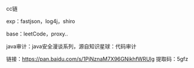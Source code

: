 cc链

exp：fastjson，log4j，shiro

base：leetCode，proxy..

java审计：java安全漫谈系列，源自知识星球：代码审计

链接：https://pan.baidu.com/s/1PjNznaM7X96GNikhfWRUlg 
提取码：5gfz 
